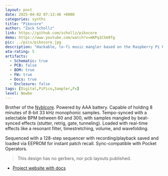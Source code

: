 ```yaml
---
layout: post
date: 2025-04-02 07:13:46 +0000
categories: synths
title: "Pikocore"
author: "Zack Schollz"
link: https://github.com/schollz/pikocore
demo: https://www.youtube.com/watch?v=mKPq1Chm9Tg
pic: ../pics/pikocore.jpg
description: "Hackable, lo-fi music mangler based on the Raspberry Pi Pico"
ata-rating: 5
artifacts:
  - Schematic: true
  - PCB: false
  - BOM: true
  - FW: true
  - Docs: true
  - Enclosure: false
tags: [Digital,PiPico,Sampler,Fx]
level: Newbe
---
```


Brother of the [Nyblcore](/synths/nyblcore/). Powered by AAA battery. Capable of holding 8 minutes of 8-bit 33 kHz monophonic samples. Tempo-synced with a selectable BPM between 60 and 300, with samples mangled by beat-synced effects (stutter, retrig, gate, tunneling). Loaded with real-time effects like a resonant filter, timestretching, volume, and wavefolding.

Sequenced with a 128-step sequencer with recording/playback
saved and loaded via EEPROM for instant patch recall. Sync-compatible with Pocket Operators.

> This design has no gerbers, nor pcb layouts published.

- [Project website with docs](https://pikocore.com/)